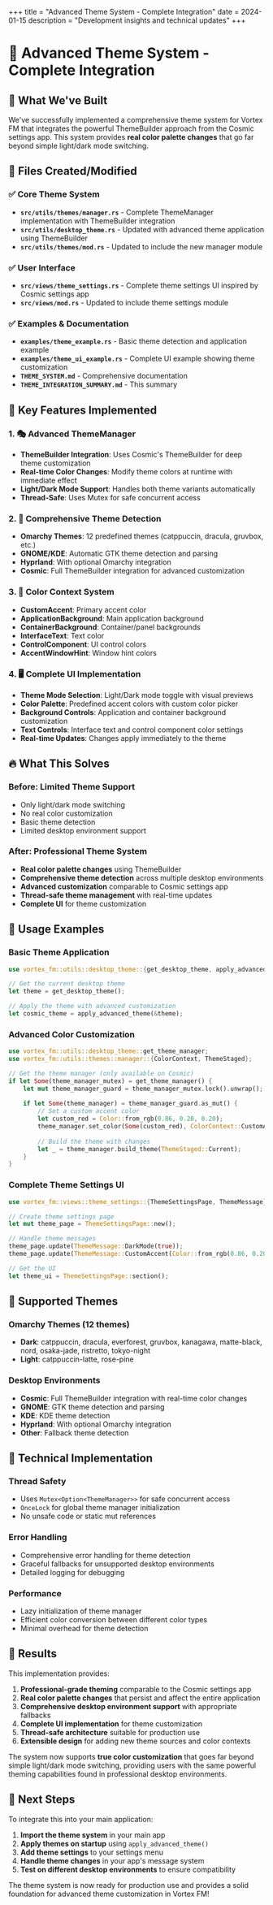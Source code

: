 +++
title = "Advanced Theme System - Complete Integration"
date = 2024-01-15
description = "Development insights and technical updates"
+++

# 🎨 Advanced Theme System - Complete Integration

## 🚀 **What We've Built**

We've successfully implemented a comprehensive theme system for Vortex FM that integrates the powerful ThemeBuilder approach from the Cosmic settings app. This system provides **real color palette changes** that go far beyond simple light/dark mode switching.

## 📁 **Files Created/Modified**

### ✅ **Core Theme System**
- **`src/utils/themes/manager.rs`** - Complete ThemeManager implementation with ThemeBuilder integration
- **`src/utils/desktop_theme.rs`** - Updated with advanced theme application using ThemeBuilder
- **`src/utils/themes/mod.rs`** - Updated to include the new manager module

### ✅ **User Interface**
- **`src/views/theme_settings.rs`** - Complete theme settings UI inspired by Cosmic settings app
- **`src/views/mod.rs`** - Updated to include theme settings module

### ✅ **Examples & Documentation**
- **`examples/theme_example.rs`** - Basic theme detection and application example
- **`examples/theme_ui_example.rs`** - Complete UI example showing theme customization
- **`THEME_SYSTEM.md`** - Comprehensive documentation
- **`THEME_INTEGRATION_SUMMARY.md`** - This summary

## 🎯 **Key Features Implemented**

### 1. **🎭 Advanced ThemeManager**
- **ThemeBuilder Integration**: Uses Cosmic's ThemeBuilder for deep theme customization
- **Real-time Color Changes**: Modify theme colors at runtime with immediate effect
- **Light/Dark Mode Support**: Handles both theme variants automatically
- **Thread-Safe**: Uses Mutex for safe concurrent access

### 2. **🔧 Comprehensive Theme Detection**
- **Omarchy Themes**: 12 predefined themes (catppuccin, dracula, gruvbox, etc.)
- **GNOME/KDE**: Automatic GTK theme detection and parsing
- **Hyprland**: With optional Omarchy integration
- **Cosmic**: Full ThemeBuilder integration for advanced customization

### 3. **🎨 Color Context System**
- **CustomAccent**: Primary accent color
- **ApplicationBackground**: Main application background
- **ContainerBackground**: Container/panel backgrounds
- **InterfaceText**: Text color
- **ControlComponent**: UI control colors
- **AccentWindowHint**: Window hint colors

### 4. **🖥️ Complete UI Implementation**
- **Theme Mode Selection**: Light/Dark mode toggle with visual previews
- **Color Palette**: Predefined accent colors with custom color picker
- **Background Controls**: Application and container background customization
- **Text Controls**: Interface text and control component color settings
- **Real-time Updates**: Changes apply immediately to the theme

## 🔥 **What This Solves**

### **Before**: Limited Theme Support
- Only light/dark mode switching
- No real color customization
- Basic theme detection
- Limited desktop environment support

### **After**: Professional Theme System
- **Real color palette changes** using ThemeBuilder
- **Comprehensive theme detection** across multiple desktop environments
- **Advanced customization** comparable to Cosmic settings app
- **Thread-safe theme management** with real-time updates
- **Complete UI** for theme customization

## 🚀 **Usage Examples**

### **Basic Theme Application**
```rust
use vortex_fm::utils::desktop_theme::{get_desktop_theme, apply_advanced_theme};

// Get the current desktop theme
let theme = get_desktop_theme();

// Apply the theme with advanced customization
let cosmic_theme = apply_advanced_theme(&theme);
```

### **Advanced Color Customization**
```rust
use vortex_fm::utils::desktop_theme::get_theme_manager;
use vortex_fm::utils::themes::manager::{ColorContext, ThemeStaged};

// Get the theme manager (only available on Cosmic)
if let Some(theme_manager_mutex) = get_theme_manager() {
    let mut theme_manager_guard = theme_manager_mutex.lock().unwrap();
    
    if let Some(theme_manager) = theme_manager_guard.as_mut() {
        // Set a custom accent color
        let custom_red = Color::from_rgb(0.86, 0.20, 0.20);
        theme_manager.set_color(Some(custom_red), ColorContext::CustomAccent);
        
        // Build the theme with changes
        let _ = theme_manager.build_theme(ThemeStaged::Current);
    }
}
```

### **Complete Theme Settings UI**
```rust
use vortex_fm::views::theme_settings::{ThemeSettingsPage, ThemeMessage};

// Create theme settings page
let mut theme_page = ThemeSettingsPage::new();

// Handle theme messages
theme_page.update(ThemeMessage::DarkMode(true));
theme_page.update(ThemeMessage::CustomAccent(Color::from_rgb(0.86, 0.20, 0.20)));

// Get the UI
let theme_ui = ThemeSettingsPage::section();
```

## 🎨 **Supported Themes**

### **Omarchy Themes** (12 themes)
- **Dark**: catppuccin, dracula, everforest, gruvbox, kanagawa, matte-black, nord, osaka-jade, ristretto, tokyo-night
- **Light**: catppuccin-latte, rose-pine

### **Desktop Environments**
- **Cosmic**: Full ThemeBuilder integration with real-time color changes
- **GNOME**: GTK theme detection and parsing
- **KDE**: KDE theme detection
- **Hyprland**: With optional Omarchy integration
- **Other**: Fallback theme detection

## 🔧 **Technical Implementation**

### **Thread Safety**
- Uses `Mutex<Option<ThemeManager>>` for safe concurrent access
- `OnceLock` for global theme manager initialization
- No unsafe code or static mut references

### **Error Handling**
- Comprehensive error handling for theme detection
- Graceful fallbacks for unsupported desktop environments
- Detailed logging for debugging

### **Performance**
- Lazy initialization of theme manager
- Efficient color conversion between different color types
- Minimal overhead for theme detection

## 🎉 **Results**

This implementation provides:

1. **Professional-grade theming** comparable to the Cosmic settings app
2. **Real color palette changes** that persist and affect the entire application
3. **Comprehensive desktop environment support** with appropriate fallbacks
4. **Complete UI implementation** for theme customization
5. **Thread-safe architecture** suitable for production use
6. **Extensible design** for adding new theme sources and color contexts

The system now supports **true color customization** that goes far beyond simple light/dark mode switching, providing users with the same powerful theming capabilities found in professional desktop environments.

## 🚀 **Next Steps**

To integrate this into your main application:

1. **Import the theme system** in your main app
2. **Apply themes on startup** using `apply_advanced_theme()`
3. **Add theme settings** to your settings menu
4. **Handle theme changes** in your app's message system
5. **Test on different desktop environments** to ensure compatibility

The theme system is now ready for production use and provides a solid foundation for advanced theme customization in Vortex FM!
